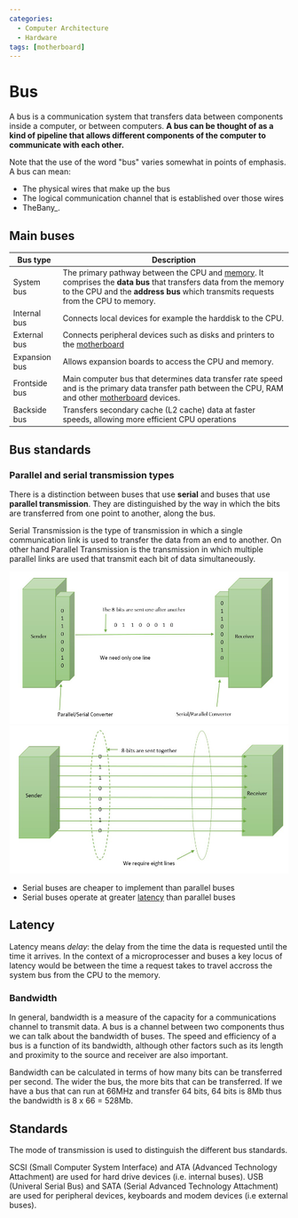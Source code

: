 ```yaml
---
categories:
  - Computer Architecture
  - Hardware
tags: [motherboard]
---
```


# Bus

A bus is a communication system that transfers data between components inside a computer, or between computers. **A bus can be thought of as a kind of pipeline that allows different components of the computer to communicate with each other.**

Note that the use of the word "bus" varies somewhat in points of emphasis. A bus can mean:

- The physical wires that make up the bus
- The logical communication channel that is established over those wires
- TheBany\_.

## Main buses

| Bus type      | Description                                                                                                                                                                                                                                      |
| ------------- | ------------------------------------------------------------------------------------------------------------------------------------------------------------------------------------------------------------------------------------------------ |
| System bus    | The primary pathway between the CPU and [memory](/Computer_Architecture/Memory/Memory.md). It comprises the **data bus** that transfers data from the memory to the CPU and the **address bus** which transmits requests from the CPU to memory. |
| Internal bus  | Connects local devices for example the harddisk to the CPU.                                                                                                                                                                                      |
| External bus  | Connects peripheral devices such as disks and printers to the [motherboard](/Electronics_and_Hardware/Motherboard.md)                                                                                                                            |
| Expansion bus | Allows expansion boards to access the CPU and memory.                                                                                                                                                                                            |
| Frontside bus | Main computer bus that determines data transfer rate speed and is the primary data transfer path between the CPU, RAM and other [motherboard](Electronics_and_Hardware/Motherboard.md) devices.                                                  |
| Backside bus  | Transfers secondary cache (L2 cache) data at faster speeds, allowing more efficient CPU operations                                                                                                                                               |

## Bus standards

### Parallel and serial transmission types

There is a distinction between buses that use **serial** and buses that use **parallel transmission**. They are distinguished by the way in which the bits are transferred from one point to another, along the bus.

Serial Transmission is the type of transmission in which a single communication link is used to transfer the data from an end to another. On other hand Parallel Transmission is the transmission in which multiple parallel links are used that transmit each bit of data simultaneously.

<img src="../_img/serial-transmission.jpg" width="800px"/>
<img src="../_img/parallel-transmission.jpg" width="800px"/>

- Serial buses are cheaper to implement than parallel buses
- Serial buses operate at greater [latency](/Computer_Architecture/Bus.md#latency) than parallel buses

## Latency

Latency means _delay_: the delay from the time the data is requested until the time it arrives. In the context of a microprocesser and buses a key locus of latency would be between the time a request takes to travel accross the system bus from the CPU to the memory.

### Bandwidth

In general, bandwidth is a measure of the capacity for a communications channel to transmit data. A bus is a channel between two components thus we can talk about the bandwidth of buses. The speed and efficiency of a bus is a function of its bandwidth, although other factors such as its length and proximity to the source and receiver are also important.

Bandwidth can be calculated in terms of how many bits can be transferred per second. The wider the bus, the more bits that can be transferred. If we have a bus that can run at 66MHz and transfer 64 bits, 64 bits is 8Mb thus the bandwidth is 8 x 66 = 528Mb.

## Standards

The mode of transmission is used to distinguish the different bus standards.

SCSI (Small Computer System Interface) and ATA (Advanced Technology Attachment) are used for hard drive devices (i.e. internal buses). USB (Univeral Serial Bus) and SATA (Serial Advanced Technology Attachment) are used for peripheral devices, keyboards and modem devices (i.e external buses).
